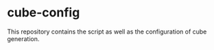 # cube-config

This repository contains the script as well as the configuration of cube generation. 
